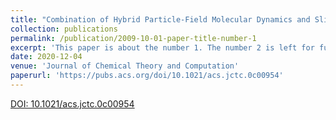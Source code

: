 ```yaml
---
title: "Combination of Hybrid Particle-Field Molecular Dynamics and Slip-Springs for the Efficient Simulation of Coarse-Grained Polymer Models: Static and Dynamic Properties of Polystyrene Melts"
collection: publications
permalink: /publication/2009-10-01-paper-title-number-1
excerpt: 'This paper is about the number 1. The number 2 is left for future work.'
date: 2020-12-04
venue: 'Journal of Chemical Theory and Computation'
paperurl: 'https://pubs.acs.org/doi/10.1021/acs.jctc.0c00954'
---
```


[DOI: 10.1021/acs.jctc.0c00954](https://pubs.acs.org/doi/10.1021/acs.jctc.0c00954)